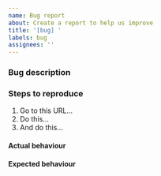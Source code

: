 ```yaml
---
name: Bug report
about: Create a report to help us improve
title: '[bug] '
labels: bug
assignees: ''
---
```


### Bug description

<!-- A clear and concise description of what the bug is and where you see it. -->
<!-- Please specify in which environment(s) you see it (dev/ops/prod). -->

### Steps to reproduce

1. Go to this URL...
2. Do this...
3. And do this...

#### Actual behaviour

<!-- A clear and concise description of what happens now. -->
<!-- If applicable, add screenshots here. -->

#### Expected behaviour

<!-- A clear and concise description of what you expected to happen. -->
